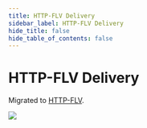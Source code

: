 ```yaml
---
title: HTTP-FLV Delivery
sidebar_label: HTTP-FLV Delivery
hide_title: false
hide_table_of_contents: false
---
```


# HTTP-FLV Delivery

Migrated to [HTTP-FLV](./flv.md).

![](https://ossrs.io/gif/v1/sls.gif?site=ossrs.io&path=/lts/doc/en/v6/delivery-http-flv)


